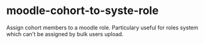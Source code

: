 # moodle-cohort-to-syste-role
Assign cohort members to a moodle role. Particulary useful for roles system which can't be assigned by bulk users upload.
